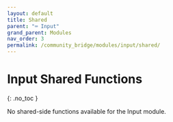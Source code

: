 ```yaml
---
layout: default
title: Shared
parent: "⌨️ Input"
grand_parent: Modules
nav_order: 3
permalink: /community_bridge/modules/input/shared/
---
```


# Input Shared Functions
{: .no_toc }

No shared-side functions available for the Input module.